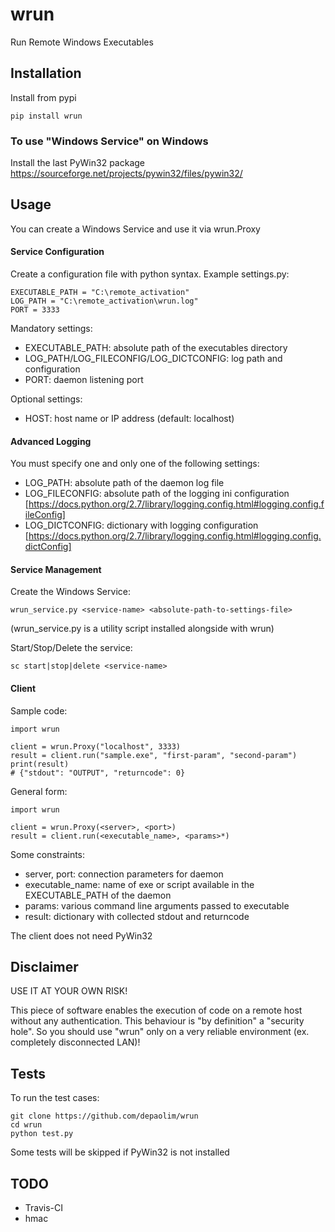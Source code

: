 # wrun
Run Remote Windows Executables

## Installation

Install from pypi

    pip install wrun

### To use "Windows Service" on Windows

Install the last PyWin32 package
https://sourceforge.net/projects/pywin32/files/pywin32/

## Usage

You can create a Windows Service and use it via wrun.Proxy

#### Service Configuration

Create a configuration file with python syntax.
Example settings.py:

    EXECUTABLE_PATH = "C:\remote_activation"
    LOG_PATH = "C:\remote_activation\wrun.log"
    PORT = 3333
    
Mandatory settings:
 * EXECUTABLE_PATH: absolute path of the executables directory
 * LOG_PATH/LOG_FILECONFIG/LOG_DICTCONFIG: log path and configuration
 * PORT: daemon listening port
 
Optional settings:
 * HOST: host name or IP address (default: localhost)

#### Advanced Logging

You must specify one and only one of the following settings:
 * LOG_PATH: absolute path of the daemon log file
 * LOG_FILECONFIG: absolute path of the logging ini configuration
    [https://docs.python.org/2.7/library/logging.config.html#logging.config.fileConfig]
 * LOG_DICTCONFIG: dictionary with logging configuration
    [https://docs.python.org/2.7/library/logging.config.html#logging.config.dictConfig]

#### Service Management

Create the Windows Service:

    wrun_service.py <service-name> <absolute-path-to-settings-file>

(wrun_service.py is a utility script installed alongside with wrun)

Start/Stop/Delete the service:

    sc start|stop|delete <service-name>

#### Client

Sample code:

    import wrun
    
    client = wrun.Proxy("localhost", 3333)
    result = client.run("sample.exe", "first-param", "second-param")
    print(result)
    # {"stdout": "OUTPUT", "returncode": 0}
    
 General form:
 
    import wrun
    
    client = wrun.Proxy(<server>, <port>)
    result = client.run(<executable_name>, <params>*)

 Some constraints:
 
 * server, port: connection parameters for daemon
 * executable_name: name of exe or script available in the EXECUTABLE_PATH of the daemon
 * params: various command line arguments passed to executable
 * result: dictionary with collected stdout and returncode
 
The client does not need PyWin32

## Disclaimer

USE IT AT YOUR OWN RISK!

This piece of software enables the execution of code on a remote host without any authentication.
This behaviour is "by definition" a "security hole".
So you should use "wrun" only on a very reliable environment (ex. completely disconnected LAN)!


## Tests
 
To run the test cases:

    git clone https://github.com/depaolim/wrun
    cd wrun
    python test.py
 
Some tests will be skipped if PyWin32 is not installed

## TODO

* Travis-CI
* hmac
